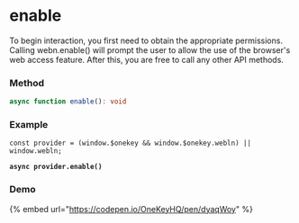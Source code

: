 # enable

To begin interaction, you first need to obtain the appropriate permissions. Calling webn.enable() will prompt the user to allow the use of the browser's web access feature. After this, you are free to call any other API methods.

### Method

```typescript
async function enable(): void
```



### Example

<pre class="language-typescript"><code class="lang-typescript">const provider = (window.$onekey &#x26;&#x26; window.$onekey.webln) || window.webln;

<strong>async provider.enable()
</strong></code></pre>



### Demo

{% embed url="https://codepen.io/OneKeyHQ/pen/dyaqWoy" %}

